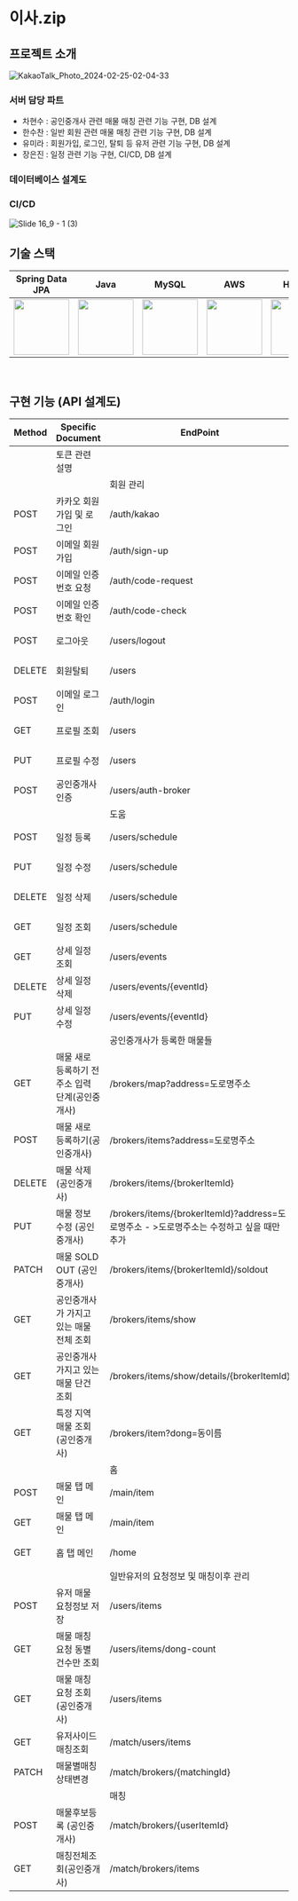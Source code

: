 # 이사.zip

## 프로젝트 소개

![KakaoTalk_Photo_2024-02-25-02-04-33](https://github.com/isa-zip/isa.zip-backend/assets/50578785/23465b93-7b7b-4ca8-9b2b-7bcfd332c6ef)


### 서버 담당 파트

- 차현수 : 공인중개사 관련 매물 매칭 관련 기능 구현, DB 설계
- 한수찬 : 일반 회원 관련 매물 매칭 관련 기능 구현, DB 설계
- 유미라 : 회원가입, 로그인, 탈퇴 등 유저 관련 기능 구현, DB 설계
- 장은진 : 일정 관련 기능 구현, CI/CD, DB 설계

### 데이터베이스 설계도


### CI/CD

![Slide 16_9 - 1 (3)](https://github.com/isa-zip/isa.zip-backend/assets/50578785/a19779ad-66e7-4cda-ae54-3a52a5ac84bb)
<br>

## 기술 스택

| Spring Data JPA | Java | MySQL | AWS | Heroku | Discord |
|:---:|:---:|:---:|:---:|:---:|:---:|
|<img src="https://github.com/isa-zip/isa.zip-backend/assets/50578785/a7ef9c41-9a29-468b-8fae-7dfa58e6ab83" width="100" height="100">|<img src="https://github.com/isa-zip/isa.zip-backend/assets/50578785/0b521660-9c65-4d04-a6c3-55d79eb4f5db" width="100" height="100">|<img src="https://github.com/isa-zip/isa.zip-backend/assets/50578785/013ad61c-3dfe-4416-9c6e-bd8108315305" width="100" height="100">|<img src="https://github.com/isa-zip/isa.zip-backend/assets/50578785/bb5358a3-92df-4f9e-aee3-90ae9835425d" width="100" height="100">|<img src="https://github.com/isa-zip/isa.zip-backend/assets/50578785/e5af90e7-00d8-4263-963c-1069f878c3d5" width="100" height="100">|<img src="https://github.com/isa-zip/isa.zip-backend/assets/50578785/8ddb830a-7398-4772-9fed-a0a8e52cfe29" width="100" height="100">|


<br>

## 구현 기능 (API 설계도)


| Method | Specific Document            | EndPoint                                                            | Role |
|--------|------------------------------|---------------------------------------------------------------------|------|
|        | 토큰 관련 설명                     |                                                                     |      |
|        |                              | 회원 관리                                                               |      |
| POST   | 카카오 회원가입 및 로그인               | /auth/kakao                                                         | 유미라 |
| POST   | 이메일 회원가입                     | /auth/sign-up                                                       | 유미라 |
| POST   | 이메일 인증번호 요청                  | /auth/code-request                                                  | 유미라 |
| POST   | 이메일 인증번호 확인                  | /auth/code-check                                                    | 유미라 |
| POST   | 로그아웃                         | /users/logout                                                       | 유미라 |
| DELETE | 회원탈퇴                         | /users                                                              | 유미라 |
| POST   | 이메일 로그인                      | /auth/login                                                         | 유미라 |
| GET    | 프로필 조회                       | /users                                                              | 유미라 |
| PUT    | 프로필 수정                       | /users                                                              | 유미라 |
| POST   | 공인중개사 인증                     | /users/auth-broker                                                  | 유미라 |
|        |                              | 도움                                                                  |      |
| POST   | 일정 등록                        | /users/schedule                                                     | 장은진  |
| PUT    | 일정 수정                        | /users/schedule                                                     | 장은진  |
| DELETE | 일정 삭제                        | /users/schedule                                                     | 장은진  |
| GET    | 일정 조회                        | /users/schedule                                                     | 장은진  |
| GET    | 상세 일정 조회                     | /users/events                                                       | 장은진  |
| DELETE | 상세 일정 삭제                     | /users/events/{eventId}                                             | 장은진  |
| PUT    | 상세 일정 수정                     | /users/events/{eventId}                                             | 장은진  |
|        |                              | 공인중개사가 등록한 매물들                                                      |      |
| GET    | 매물 새로 등록하기 전 주소 입력 단계(공인중개사) | /brokers/map?address=도로명주소                                          | 차현수  |
| POST   | 매물 새로 등록하기(공인중개사)            | /brokers/items?address=도로명주소                                        | 차현수  |
| DELETE | 매물 삭제 (공인중개사)                | /brokers/items/{brokerItemId}                                       | 차현수  |
| PUT    | 매물 정보 수정 (공인중개사)             | /brokers/items/{brokerItemId}?address=도로명주소 - >도로명주소는 수정하고 싶을 때만 추가 | 차현수  |
| PATCH  | 매물 SOLD OUT (공인중개사)          | /brokers/items/{brokerItemId}/soldout                               | 차현수  |
| GET    | 공인중개사가 가지고 있는 매물 전체 조회       | /brokers/items/show                                                 | 차현수  |
| GET    | 공인중개사 가지고 있는 매물 단건 조회        | /brokers/items/show/details/{brokerItemId}                          | 차현수  |
| GET    | 특정 지역 매물 조회 (공인중개사)          | /brokers/item?dong=동이름                                              | 차현수  |
|        |                              | 홈                                                                   |      |
| POST   | 매물 탭 메인                      | /main/item                                                          | 한수찬 |
| GET    | 매물 탭 메인                      | /main/item                                                          | 한수찬 |
| GET    | 홉 탭 메인                       | /home                                                               | 유미라 |
|        |                              | 일반유저의 요청정보 및 매칭이후 관리                                                |      |
| POST   | 유저 매물 요청정보 저장                | /users/items                                                        | 한수찬 |
| GET    | 매물 매칭 요청 동별 건수만 조회           | /users/items/dong-count                                             | 한수찬 |
| GET    | 매물 매칭 요청 조회 (공인중개사)          | /users/items                                                        | 한수찬 |
| GET    | 유저사이드 매칭조회                   | /match/users/items                                                  | 한수찬 |
| PATCH  | 매물별매칭상태변경                    | /match/brokers/{matchingId}                                         | 한수찬 |
|        |                              | 매칭                                                                  |      |
| POST   | 매물후보등록 (공인중개사)               | /match/brokers/{userItemId}                                         | 차현수  |
| GET    | 매칭전체조회(공인중개사)                | /match/brokers/items                                                | 차현수  |

<br>
